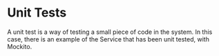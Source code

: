 # Unit Tests

A unit test is a way of testing a small piece of code in the system. 
In this case, there is an example of the Service that has been unit tested, with Mockito. 

